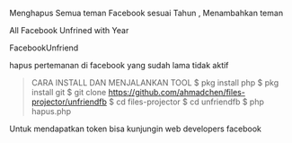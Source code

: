 Menghapus Semua teman Facebook sesuai Tahun , Menambahkan teman

All Facebook Unfrined with Year

<!---[Sumber Coding Source Create Bye]-->

FacebookUnfriend

hapus pertemanan di facebook yang sudah lama tidak aktif



> CARA INSTALL DAN MENJALANKAN TOOL
>  $ pkg install php
>  $ pkg install git
>  $ git clone https://github.com/ahmadchen/files-projector/unfriendfb
>  $ cd files-projector
>  $ cd unfriendfb
>  $ php hapus.php
  
  
Untuk mendapatkan token bisa kunjungin web developers facebook
